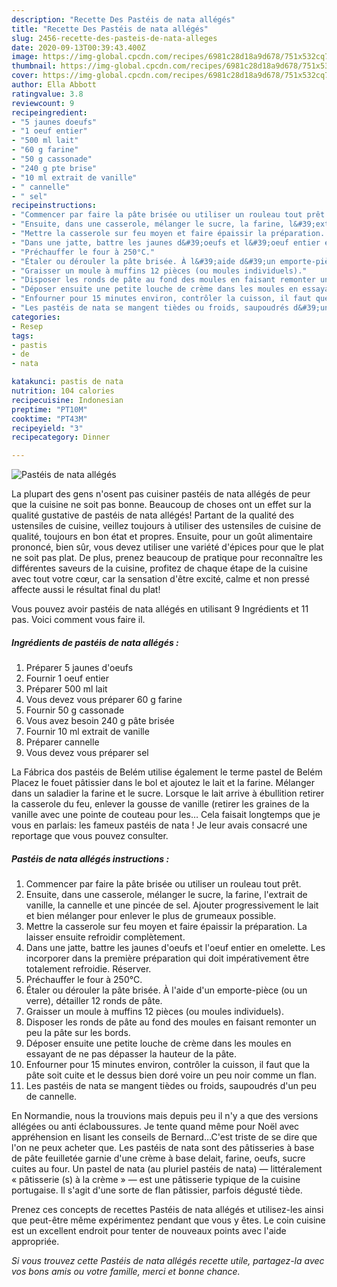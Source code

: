 ```yaml
---
description: "Recette Des Pastéis de nata allégés"
title: "Recette Des Pastéis de nata allégés"
slug: 2456-recette-des-pasteis-de-nata-alleges
date: 2020-09-13T00:39:43.400Z
image: https://img-global.cpcdn.com/recipes/6981c28d18a9d678/751x532cq70/pasteis-de-nata-alleges-photo-principale-de-la-recette.jpg
thumbnail: https://img-global.cpcdn.com/recipes/6981c28d18a9d678/751x532cq70/pasteis-de-nata-alleges-photo-principale-de-la-recette.jpg
cover: https://img-global.cpcdn.com/recipes/6981c28d18a9d678/751x532cq70/pasteis-de-nata-alleges-photo-principale-de-la-recette.jpg
author: Ella Abbott
ratingvalue: 3.8
reviewcount: 9
recipeingredient:
- "5 jaunes doeufs"
- "1 oeuf entier"
- "500 ml lait"
- "60 g farine"
- "50 g cassonade"
- "240 g pte brise"
- "10 ml extrait de vanille"
- " cannelle"
- " sel"
recipeinstructions:
- "Commencer par faire la pâte brisée ou utiliser un rouleau tout prêt."
- "Ensuite, dans une casserole, mélanger le sucre, la farine, l&#39;extrait de vanille, la cannelle et une pincée de sel. Ajouter progressivement le lait et bien mélanger pour enlever le plus de grumeaux possible."
- "Mettre la casserole sur feu moyen et faire épaissir la préparation. La laisser ensuite refroidir complètement."
- "Dans une jatte, battre les jaunes d&#39;oeufs et l&#39;oeuf entier en omelette. Les incorporer dans la première préparation qui doit impérativement être totalement refroidie. Réserver."
- "Préchauffer le four à 250°C."
- "Étaler ou dérouler la pâte brisée. À l&#39;aide d&#39;un emporte-pièce (ou un verre), détailler 12 ronds de pâte."
- "Graisser un moule à muffins 12 pièces (ou moules individuels)."
- "Disposer les ronds de pâte au fond des moules en faisant remonter un peu la pâte sur les bords."
- "Déposer ensuite une petite louche de crème dans les moules en essayant de ne pas dépasser la hauteur de la pâte."
- "Enfourner pour 15 minutes environ, contrôler la cuisson, il faut que la pâte soit cuite et le dessus bien doré voire un peu noir comme un flan."
- "Les pastéis de nata se mangent tièdes ou froids, saupoudrés d&#39;un peu de cannelle."
categories:
- Resep
tags:
- pastis
- de
- nata

katakunci: pastis de nata 
nutrition: 104 calories
recipecuisine: Indonesian
preptime: "PT10M"
cooktime: "PT43M"
recipeyield: "3"
recipecategory: Dinner

---
```



![Pastéis de nata allégés](https://img-global.cpcdn.com/recipes/6981c28d18a9d678/751x532cq70/pasteis-de-nata-alleges-photo-principale-de-la-recette.jpg)

La plupart des gens n'osent pas cuisiner pastéis de nata allégés de peur que la cuisine ne soit pas bonne. Beaucoup de choses ont un effet sur la qualité gustative de pastéis de nata allégés! Partant de la qualité des ustensiles de cuisine, veillez toujours à utiliser des ustensiles de cuisine de qualité, toujours en bon état et propres. Ensuite, pour un goût alimentaire prononcé, bien sûr, vous devez utiliser une variété d'épices pour que le plat ne soit pas plat. De plus, prenez beaucoup de pratique pour reconnaître les différentes saveurs de la cuisine, profitez de chaque étape de la cuisine avec tout votre cœur, car la sensation d'être excité, calme et non pressé affecte aussi le résultat final du plat!

<!--inarticleads1-->

Vous pouvez avoir pastéis de nata allégés en utilisant 9 Ingrédients et 11 pas. Voici comment vous faire il.

##### Ingrédients de pastéis de nata allégés :

1. Préparer 5 jaunes d&#39;oeufs
1. Fournir 1 oeuf entier
1. Préparer 500 ml lait
1. Vous devez vous préparer 60 g farine
1. Fournir 50 g cassonade
1. Vous avez besoin 240 g pâte brisée
1. Fournir 10 ml extrait de vanille
1. Préparer  cannelle
1. Vous devez vous préparer  sel


La Fábrica dos pastéis de Belém utilise également le terme pastel de Belém Placez le fouet pâtissier dans le bol et ajoutez le lait et la farine. Mélanger dans un saladier la farine et le sucre. Lorsque le lait arrive à ébullition retirer la casserole du feu, enlever la gousse de vanille (retirer les graines de la vanille avec une pointe de couteau pour les… Cela faisait longtemps que je vous en parlais: les fameux pastéis de nata ! Je leur avais consacré une reportage que vous pouvez consulter. 

<!--inarticleads2-->

##### Pastéis de nata allégés instructions :

1. Commencer par faire la pâte brisée ou utiliser un rouleau tout prêt.
1. Ensuite, dans une casserole, mélanger le sucre, la farine, l&#39;extrait de vanille, la cannelle et une pincée de sel. Ajouter progressivement le lait et bien mélanger pour enlever le plus de grumeaux possible.
1. Mettre la casserole sur feu moyen et faire épaissir la préparation. La laisser ensuite refroidir complètement.
1. Dans une jatte, battre les jaunes d&#39;oeufs et l&#39;oeuf entier en omelette. Les incorporer dans la première préparation qui doit impérativement être totalement refroidie. Réserver.
1. Préchauffer le four à 250°C.
1. Étaler ou dérouler la pâte brisée. À l&#39;aide d&#39;un emporte-pièce (ou un verre), détailler 12 ronds de pâte.
1. Graisser un moule à muffins 12 pièces (ou moules individuels).
1. Disposer les ronds de pâte au fond des moules en faisant remonter un peu la pâte sur les bords.
1. Déposer ensuite une petite louche de crème dans les moules en essayant de ne pas dépasser la hauteur de la pâte.
1. Enfourner pour 15 minutes environ, contrôler la cuisson, il faut que la pâte soit cuite et le dessus bien doré voire un peu noir comme un flan.
1. Les pastéis de nata se mangent tièdes ou froids, saupoudrés d&#39;un peu de cannelle.


En Normandie, nous la trouvions mais depuis peu il n&#39;y a que des versions allégées ou anti éclaboussures. Je tente quand même pour Noël avec appréhension en lisant les conseils de Bernard…C&#39;est triste de se dire que l&#39;on ne peux acheter que. Les pastéis de nata sont des pâtisseries à base de pâte feuilletée garnie d&#39;une crème à base delait, farine, oeufs, sucre cuites au four. Un pastel de nata (au pluriel pastéis de nata) — littéralement « pâtisserie (s) à la crème » — est une pâtisserie typique de la cuisine portugaise. Il s&#39;agit d&#39;une sorte de flan pâtissier, parfois dégusté tiède. 

<!--inarticleads1-->

<p>
Prenez ces concepts de recettes Pastéis de nata allégés et utilisez-les ainsi que peut-être même expérimentez pendant que vous y êtes. Le coin cuisine est un excellent endroit pour tenter de nouveaux points avec l'aide appropriée.
</p>

<p>
<i>Si vous trouvez cette Pastéis de nata allégés recette utile, partagez-la avec vos bons amis ou votre famille, merci et bonne chance.</i>
</p>
